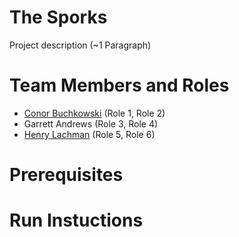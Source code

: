 # The Sporks

Project description (~1 Paragraph)

# Team Members and Roles

* [Conor Buchkowski](https://github.com/Conbear/CIS350-HW2-Buchkowski) (Role 1, Role 2)
* Garrett Andrews (Role 3, Role 4)
* [Henry Lachman](https://github.com/AmityWilder/CIS350-HW2-Lachman) (Role 5, Role 6)

# Prerequisites

# Run Instuctions

